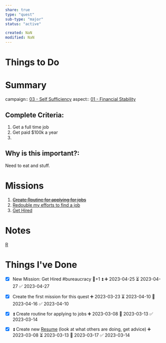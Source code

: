 ```yaml
---
share: true
type: "quest"
sub-type: "major"
status: "active"

created: NaN 
modified: NaN
---
```

 
 
# Things to Do


# Summary
campaign:: [03 - Self Sufficiency](03%20-%20Self%20Sufficiency.md)
aspect:: [01 - Financial Stability](01%20-%20Financial%20Stability.md)

## Complete Criteria:
1. Get a full time job
2. Get paid $100k a year
3. 

## Why is this important?:
Need to eat and stuff.
# Missions
1. ~~[Create Routine for applying for jobs](./Create%20Routine%20for%20applying%20for%20jobs.md)~~
2. [Redouble my efforts to find a job](./Redouble%20my%20efforts%20to%20find%20a%20job.md)
3. [Get Hired](./Get%20Hired.md)

# Notes
[R](R.md)
# Things I've Done
- [x] New Mission: Get Hired #bureaucracy 🥄+1 ⏫ ➕ 2023-04-25 ⏳ 2023-04-27 ✅ 2023-04-27
- [x] Create the first mission for this quest ➕ 2023-03-23 ⏳ 2023-04-10 📅 2023-04-16 ✅ 2023-04-10
- [x] ⏫ Create routine for applying to jobs ➕ 2023-03-08 📅 2023-03-13 ✅ 2023-03-14
- [x] ⏫ Create new [Resume](./Resume.md) (look at what others are doing, get advice) ➕ 2023-03-08 ⏳ 2023-03-13 📅 2023-03-17 ✅ 2023-03-14

